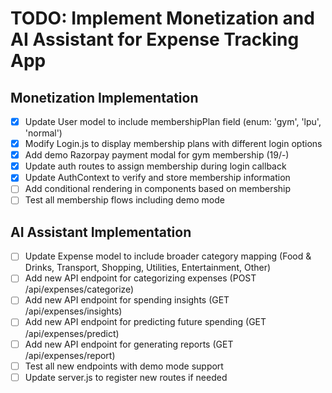 # TODO: Implement Monetization and AI Assistant for Expense Tracking App

## Monetization Implementation
- [x] Update User model to include membershipPlan field (enum: 'gym', 'lpu', 'normal')
- [x] Modify Login.js to display membership plans with different login options
- [x] Add demo Razorpay payment modal for gym membership (19/-)
- [x] Update auth routes to assign membership during login callback
- [x] Update AuthContext to verify and store membership information
- [ ] Add conditional rendering in components based on membership
- [ ] Test all membership flows including demo mode

## AI Assistant Implementation
- [ ] Update Expense model to include broader category mapping (Food & Drinks, Transport, Shopping, Utilities, Entertainment, Other)
- [ ] Add new API endpoint for categorizing expenses (POST /api/expenses/categorize)
- [ ] Add new API endpoint for spending insights (GET /api/expenses/insights)
- [ ] Add new API endpoint for predicting future spending (GET /api/expenses/predict)
- [ ] Add new API endpoint for generating reports (GET /api/expenses/report)
- [ ] Test all new endpoints with demo mode support
- [ ] Update server.js to register new routes if needed
